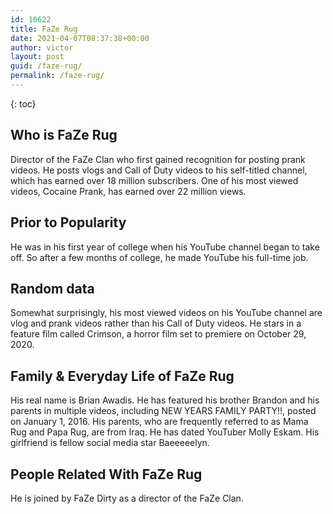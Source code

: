```yaml
---
id: 10622
title: FaZe Rug
date: 2021-04-07T08:37:38+00:00
author: victor
layout: post
guid: /faze-rug/
permalink: /faze-rug/
---
```



{: toc}


## Who is FaZe Rug



Director of the FaZe Clan who first gained recognition for posting prank videos. He posts vlogs and Call of Duty videos to his self-titled channel, which has earned over 18 million subscribers. One of his most viewed videos, Cocaine Prank, has earned over 22 million views.  

                
                
                
## Prior to Popularity



He was in his first year of college when his YouTube channel began to take off. So after a few months of college, he made YouTube his full-time job. 

                
                
                
## Random data



Somewhat surprisingly, his most viewed videos on his YouTube channel are vlog and prank videos rather than his Call of Duty videos. He stars in a feature film called Crimson, a horror film set to premiere on October 29, 2020.

                
                
                
## Family & Everyday Life of FaZe Rug



His real name is Brian Awadis. He has featured his brother Brandon and his parents in multiple videos, including NEW YEARS FAMILY PARTY!!, posted on January 1, 2016. His parents, who are frequently referred to as Mama Rug and Papa Rug, are from Iraq. He has dated YouTuber Molly Eskam. His girlfriend is fellow social media star Baeeeeelyn.

                
                
                
## People Related With FaZe Rug



He is joined by FaZe Dirty as a director of the FaZe Clan.

                
              
            
          
          
          